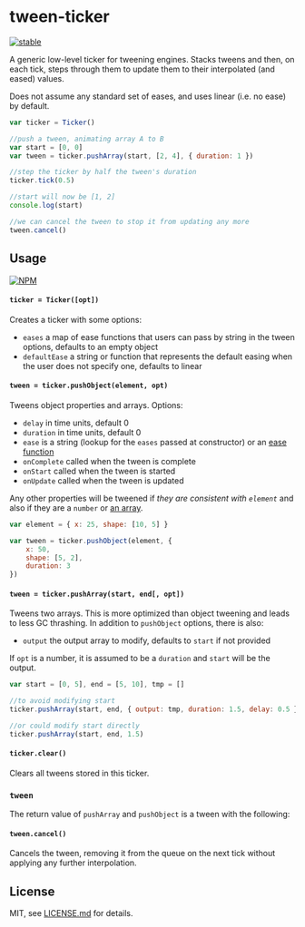 # tween-ticker

[![stable](http://badges.github.io/stability-badges/dist/stable.svg)](http://github.com/badges/stability-badges)

A generic low-level ticker for tweening engines. Stacks tweens and then, on each tick, steps through them to update them to their interpolated (and eased) values. 

Does not assume any standard set of eases, and uses linear (i.e. no ease) by default.

```js
var ticker = Ticker()

//push a tween, animating array A to B
var start = [0, 0]
var tween = ticker.pushArray(start, [2, 4], { duration: 1 })

//step the ticker by half the tween's duration
ticker.tick(0.5)

//start will now be [1, 2]
console.log(start)

//we can cancel the tween to stop it from updating any more
tween.cancel()
```

## Usage

[![NPM](https://nodei.co/npm/tween-ticker.png)](https://nodei.co/npm/tween-ticker/)

#### `ticker = Ticker([opt])`

Creates a ticker with some options:

- `eases` a map of ease functions that users can pass by string in the tween options, defaults to an empty object
- `defaultEase` a string or function that represents the default easing when the user does not specify one, defaults to linear

#### `tween = ticker.pushObject(element, opt)`

Tweens object properties and arrays. Options:

- `delay` in time units, default 0
- `duration` in time units, default 0
- `ease` is a string (lookup for the `eases` passed at constructor) or an [ease function](https://www.npmjs.org/package/eases)
- `onComplete` called when the tween is complete
- `onStart` called when the tween is started
- `onUpdate` called when the tween is updated

Any other properties will be tweened if *they are consistent with `element`* and also if they are a `number` or [an array](https://www.npmjs.org/package/an-array).

```js
var element = { x: 25, shape: [10, 5] }

var tween = ticker.pushObject(element, { 
    x: 50,
    shape: [5, 2],
    duration: 3
})
```

#### `tween = ticker.pushArray(start, end[, opt])`

Tweens two arrays. This is more optimized than object tweening and leads to less GC thrashing. In addition to `pushObject` options, there is also:

- `output` the output array to modify, defaults to `start` if not provided

If `opt` is a number, it is assumed to be a `duration` and `start` will be the output.

```js
var start = [0, 5], end = [5, 10], tmp = []

//to avoid modifying start
ticker.pushArray(start, end, { output: tmp, duration: 1.5, delay: 0.5 })

//or could modify start directly
ticker.pushArray(start, end, 1.5)
```

#### `ticker.clear()`

Clears all tweens stored in this ticker.

### `tween`

The return value of `pushArray` and `pushObject` is a tween with the following:

#### `tween.cancel()`

Cancels the tween, removing it from the queue on the next tick without applying any further interpolation.

## License

MIT, see [LICENSE.md](http://github.com/mattdesl/tween-ticker/blob/master/LICENSE.md) for details.
